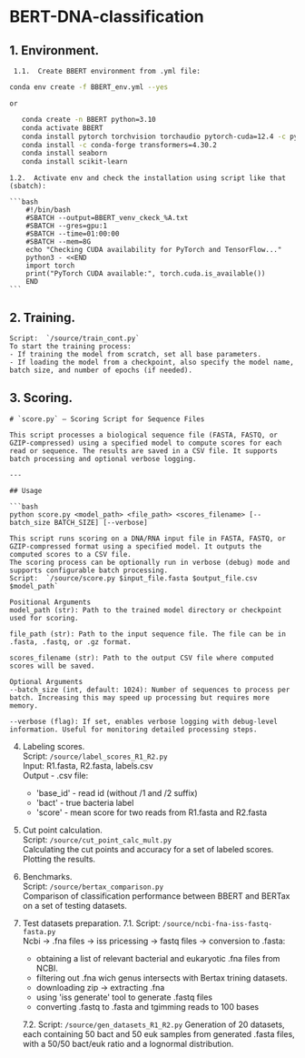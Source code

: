﻿# BERT-DNA-classification
## 1. Environment.  
     1.1.  Create BBERT environment from .yml file:
```bash
conda env create -f BBERT_env.yml --yes  
```
    or  
```bash
   conda create -n BBERT python=3.10  
   conda activate BBERT  
   conda install pytorch torchvision torchaudio pytorch-cuda=12.4 -c pytorch -c nvidia  
   conda install -c conda-forge transformers=4.30.2  
   conda install seaborn  
   conda install scikit-learn  
```
    1.2.  Activate env and check the installation using script like that (sbatch):  

    ```bash  
        #!/bin/bash  
        #SBATCH --output=BBERT_venv_ckeck_%A.txt  
        #SBATCH --gres=gpu:1  
        #SBATCH --time=01:00:00  
        #SBATCH --mem=8G  
        echo "Checking CUDA availability for PyTorch and TensorFlow..."  
        python3 - <<END  
        import torch  
        print("PyTorch CUDA available:", torch.cuda.is_available())  
        END  
    ```

## 2. Training.  
    Script:  `/source/train_cont.py`  
    To start the training process:  
    - If training the model from scratch, set all base parameters.  
    - If loading the model from a checkpoint, also specify the model name, batch size, and number of epochs (if needed).  

## 3. Scoring.
    # `score.py` — Scoring Script for Sequence Files

    This script processes a biological sequence file (FASTA, FASTQ, or GZIP-compressed) using a specified model to compute scores for each read or sequence. The results are saved in a CSV file. It supports batch processing and optional verbose logging.

    ---

    ## Usage

    ```bash
    python score.py <model_path> <file_path> <scores_filename> [--batch_size BATCH_SIZE] [--verbose]

    This script runs scoring on a DNA/RNA input file in FASTA, FASTQ, or GZIP-compressed format using a specified model. It outputs the computed scores to a CSV file.
    The scoring process can be optionally run in verbose (debug) mode and supports configurable batch processing.
    Script:  `/source/score.py $input_file.fasta $output_file.csv $model_path`  
    
    Positional Arguments
    model_path (str): Path to the trained model directory or checkpoint used for scoring.

    file_path (str): Path to the input sequence file. The file can be in .fasta, .fastq, or .gz format.

    scores_filename (str): Path to the output CSV file where computed scores will be saved.

    Optional Arguments
    --batch_size (int, default: 1024): Number of sequences to process per batch. Increasing this may speed up processing but requires more memory.

    --verbose (flag): If set, enables verbose logging with debug-level information. Useful for monitoring detailed processing steps.

4. Labeling scores.  
    Script:  `/source/label_scores_R1_R2.py`    
    Input:  R1.fasta, R2.fasta, labels.csv  
    Output  - .csv file:  
    - 'base_id'   - read id (without /1 and /2 suffix)  
    - 'bact'      - true bacteria label  
    - 'score'     - mean score for two reads from R1.fasta and R2.fasta  

5. Cut point calculation.  
    Script:  `/source/cut_point_calc_mult.py`  
    Calculating the cut points and accuracy for a set of labeled scores.  
    Plotting the results.  

6. Benchmarks.  
    Script:  `/source/bertax_comparison.py`  
    Comparison of classification performance between BBERT and BERTax on a set of testing datasets.  

7. Test datasets preparation.
    7.1.  Script: `/source/ncbi-fna-iss-fastq-fasta.py`  
    Ncbi -> .fna files -> iss pricessing -> fastq files -> conversion to .fasta:  
    - obtaining a list of relevant bacterial and eukaryotic .fna files from NCBI.  
    - filtering out .fna wich genus intersects with Bertax trining datasets.  
    - downloading zip -> extracting .fna  
    - using 'iss generate' tool to generate .fastq files  
    - converting .fastq to .fasta and tgimming reads to 100 bases  

    7.2.  Script:  `/source/gen_datasets_R1_R2.py`
    Generation of 20 datasets, each containing 50 bact and 50 euk samples from generated .fasta files, with a 50/50 bact/euk ratio and a lognormal distribution.  
